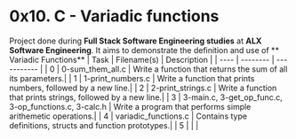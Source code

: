 #  0x10. C - Variadic functions
 Project done during **Full Stack Software Engineering studies** at **ALX Software Engineering**. It aims to demonstrate the definition and use of ** Variadic Functions**
| Task | Filename(s) | Description |
| ---- | -------- | ----------- |
| 0 | 0-sum_them_all.c | Write a function that returns the sum of all its parameters.|
| 1 | 1-print_numbers.c | Write a function that prints numbers, followed by a new line.|
| 2 | 2-print_strings.c | Write a function that prints strings, followed by a new line.|
| 3 | 3-main.c, 3-get_op_func.c, 3-op_functions.c, 3-calc.h | Write a program that performs simple arithemetic operations.|
| 4 | variadic_functions.c | Contains type definitions, structs and function prototypes.|
| 5 |  | |
